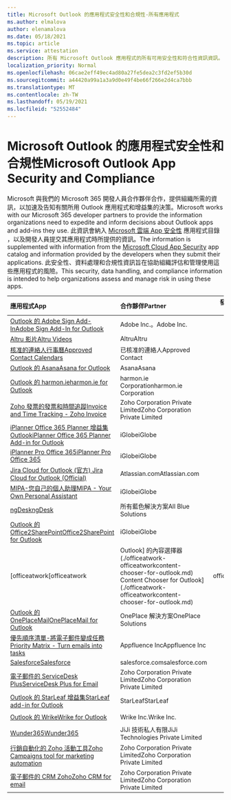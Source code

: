```yaml
---
title: Microsoft Outlook 的應用程式安全性和合規性-所有應用程式
ms.author: elmalova
author: elenamalova
ms.date: 05/18/2021
ms.topic: article
ms.service: attestation
description: 所有 Microsoft Outlook 應用程式的所有可用安全性和符合性資訊資訊。
localization_priority: Normal
ms.openlocfilehash: 06cae2eff49ec4ad80a27fe5dea2c3fd2ef5b30d
ms.sourcegitcommit: a44420a99a1a3a9d0e49f4be66f266e2d4ca7bbb
ms.translationtype: MT
ms.contentlocale: zh-TW
ms.lasthandoff: 05/19/2021
ms.locfileid: "52552484"
---
```

# <a name="microsoft-outlook-app-security-and-compliance"></a><span data-ttu-id="61dd6-103">Microsoft Outlook 的應用程式安全性和合規性</span><span class="sxs-lookup"><span data-stu-id="61dd6-103">Microsoft Outlook App Security and Compliance</span></span>

<span data-ttu-id="61dd6-104">Microsoft 與我們的 Microsoft 365 開發人員合作夥伴合作，提供組織所需的資訊，以加速及告知有關所用 Outlook 應用程式和增益集的決策。</span><span class="sxs-lookup"><span data-stu-id="61dd6-104">Microsoft works with our Microsoft 365 developer partners to provide the information organizations need to expedite and inform decisions about Outlook apps and add-ins they use.</span></span> <span data-ttu-id="61dd6-105">此資訊會納入 [Microsoft 雲端 App 安全性](https://www.microsoft.com/en-us/enterprise-mobility-security/cloud-app-security) 應用程式目錄 ，以及開發人員提交其應用程式時所提供的資訊。</span><span class="sxs-lookup"><span data-stu-id="61dd6-105">The information is supplemented with information from the [Microsoft Cloud App Security](https://www.microsoft.com/en-us/enterprise-mobility-security/cloud-app-security) app catalog and information provided by the developers when they submit their applications.</span></span> <span data-ttu-id="61dd6-106">此安全性、資料處理和合規性資訊旨在協助組織評估和管理使用這些應用程式的風險。</span><span class="sxs-lookup"><span data-stu-id="61dd6-106">This security, data handling, and compliance information is intended to help organizations assess and manage risk in using these apps.</span></span>

| <span data-ttu-id="61dd6-107">**應用程式**</span><span class="sxs-lookup"><span data-stu-id="61dd6-107">**App**</span></span> | <span data-ttu-id="61dd6-108">**合作夥伴**</span><span class="sxs-lookup"><span data-stu-id="61dd6-108">**Partner**</span></span> | <span data-ttu-id="61dd6-109">**發行者證明**</span><span class="sxs-lookup"><span data-stu-id="61dd6-109">**Publisher Attested**</span></span> | <span data-ttu-id="61dd6-110">**認證**</span><span class="sxs-lookup"><span data-stu-id="61dd6-110">**Certified**</span></span> |
|:--------|:------------|:----------------------:|:-------------:|
| [<span data-ttu-id="61dd6-111">Outlook 的 Adobe Sign Add-In</span><span class="sxs-lookup"><span data-stu-id="61dd6-111">Adobe Sign Add-In for Outlook</span></span>](./adobe-inc-sign-add-in-for-outlook.md) | <span data-ttu-id="61dd6-112">Adobe Inc.。</span><span class="sxs-lookup"><span data-stu-id="61dd6-112">Adobe Inc.</span></span> | <span data-ttu-id="61dd6-113">**✓**</span><span class="sxs-lookup"><span data-stu-id="61dd6-113">**✓**</span></span> | <img alt="Certified application badge" src="../media/certified-badge.png" height="25" width="25" /> |
| [<span data-ttu-id="61dd6-114">Altru 影片</span><span class="sxs-lookup"><span data-stu-id="61dd6-114">Altru Videos</span></span>](./altru-videos.md) | <span data-ttu-id="61dd6-115">Altru</span><span class="sxs-lookup"><span data-stu-id="61dd6-115">Altru</span></span> | <span data-ttu-id="61dd6-116">**✓**</span><span class="sxs-lookup"><span data-stu-id="61dd6-116">**✓**</span></span> |  |
| [<span data-ttu-id="61dd6-117">核准的連絡人行事曆</span><span class="sxs-lookup"><span data-stu-id="61dd6-117">Approved Contact Calendars</span></span>](./approved-contact-calendars.md) | <span data-ttu-id="61dd6-118">已核准的連絡人</span><span class="sxs-lookup"><span data-stu-id="61dd6-118">Approved Contact</span></span> | <span data-ttu-id="61dd6-119">**✓**</span><span class="sxs-lookup"><span data-stu-id="61dd6-119">**✓**</span></span> |  |
| [<span data-ttu-id="61dd6-120">Outlook 的 Asana</span><span class="sxs-lookup"><span data-stu-id="61dd6-120">Asana for Outlook</span></span>](./asana-for-outlook.md) | <span data-ttu-id="61dd6-121">Asana</span><span class="sxs-lookup"><span data-stu-id="61dd6-121">Asana</span></span> | <span data-ttu-id="61dd6-122">**✓**</span><span class="sxs-lookup"><span data-stu-id="61dd6-122">**✓**</span></span> |  |
| [<span data-ttu-id="61dd6-123">Outlook 的 harmon.ie</span><span class="sxs-lookup"><span data-stu-id="61dd6-123">harmon.ie for Outlook</span></span>](./harmonie-corporation-for-outlook.md) | <span data-ttu-id="61dd6-124">harmon.ie Corporation</span><span class="sxs-lookup"><span data-stu-id="61dd6-124">harmon.ie Corporation</span></span> | <span data-ttu-id="61dd6-125">**✓**</span><span class="sxs-lookup"><span data-stu-id="61dd6-125">**✓**</span></span> |  |
| [<span data-ttu-id="61dd6-126">Zoho 發票的發票和時間追蹤</span><span class="sxs-lookup"><span data-stu-id="61dd6-126">Invoice and Time Tracking - Zoho Invoice</span></span>](./zoho-corporation-private-limited-invoice-and-time-tracking.md) | <span data-ttu-id="61dd6-127">Zoho Corporation Private Limited</span><span class="sxs-lookup"><span data-stu-id="61dd6-127">Zoho Corporation Private Limited</span></span> | <span data-ttu-id="61dd6-128">**✓**</span><span class="sxs-lookup"><span data-stu-id="61dd6-128">**✓**</span></span> |  |
| [<span data-ttu-id="61dd6-129">iPlanner Office 365 Planner 增益集 Outlook</span><span class="sxs-lookup"><span data-stu-id="61dd6-129">iPlanner Office 365 Planner Add-in for Outlook</span></span>](./iglobe-iplanner-office-365-planner-add-in-for-outlook.md) | <span data-ttu-id="61dd6-130">iGlobe</span><span class="sxs-lookup"><span data-stu-id="61dd6-130">iGlobe</span></span> | <span data-ttu-id="61dd6-131">**✓**</span><span class="sxs-lookup"><span data-stu-id="61dd6-131">**✓**</span></span> | <img alt="Certified application badge" src="../media/certified-badge.png" height="25" width="25" /> |
| [<span data-ttu-id="61dd6-132">iPlanner Pro Office 365</span><span class="sxs-lookup"><span data-stu-id="61dd6-132">iPlanner Pro Office 365</span></span>](./iglobe-iplanner-pro-office-365.md) | <span data-ttu-id="61dd6-133">iGlobe</span><span class="sxs-lookup"><span data-stu-id="61dd6-133">iGlobe</span></span> | <span data-ttu-id="61dd6-134">**✓**</span><span class="sxs-lookup"><span data-stu-id="61dd6-134">**✓**</span></span> | <img alt="Certified application badge" src="../media/certified-badge.png" height="25" width="25" /> |
| [<span data-ttu-id="61dd6-135">Jira Cloud for Outlook (官方) </span><span class="sxs-lookup"><span data-stu-id="61dd6-135">Jira Cloud for Outlook (Official)</span></span>](./atlassiancom-jira-cloud-for-outlook-official.md) | <span data-ttu-id="61dd6-136">Atlassian.com</span><span class="sxs-lookup"><span data-stu-id="61dd6-136">Atlassian.com</span></span> | <span data-ttu-id="61dd6-137">**✓**</span><span class="sxs-lookup"><span data-stu-id="61dd6-137">**✓**</span></span> |  |
| [<span data-ttu-id="61dd6-138">MIPA-您自己的個人助理</span><span class="sxs-lookup"><span data-stu-id="61dd6-138">MIPA - Your Own Personal Assistant</span></span>](./iglobe-mipa-your-own-personal-assistant.md) | <span data-ttu-id="61dd6-139">iGlobe</span><span class="sxs-lookup"><span data-stu-id="61dd6-139">iGlobe</span></span> | <span data-ttu-id="61dd6-140">**✓**</span><span class="sxs-lookup"><span data-stu-id="61dd6-140">**✓**</span></span> | <img alt="Certified application badge" src="../media/certified-badge.png" height="25" width="25" /> |
| [<span data-ttu-id="61dd6-141">ngDesk</span><span class="sxs-lookup"><span data-stu-id="61dd6-141">ngDesk</span></span>](./all-blue-solutions-ngdesk.md) | <span data-ttu-id="61dd6-142">所有藍色解決方案</span><span class="sxs-lookup"><span data-stu-id="61dd6-142">All Blue Solutions</span></span> | <span data-ttu-id="61dd6-143">**✓**</span><span class="sxs-lookup"><span data-stu-id="61dd6-143">**✓**</span></span> |  |
| [<span data-ttu-id="61dd6-144">Outlook 的 Office2SharePoint</span><span class="sxs-lookup"><span data-stu-id="61dd6-144">Office2SharePoint for Outlook</span></span>](./iglobe-office2sharepoint-for-outlook.md) | <span data-ttu-id="61dd6-145">iGlobe</span><span class="sxs-lookup"><span data-stu-id="61dd6-145">iGlobe</span></span> | <span data-ttu-id="61dd6-146">**✓**</span><span class="sxs-lookup"><span data-stu-id="61dd6-146">**✓**</span></span> | <img alt="Certified application badge" src="../media/certified-badge.png" height="25" width="25" /> |
| <span data-ttu-id="61dd6-147">[officeatwork</span><span class="sxs-lookup"><span data-stu-id="61dd6-147">[officeatwork</span></span> | <span data-ttu-id="61dd6-148">Outlook] 的內容選擇器 (./officeatwork-officeatworkcontent-chooser-for-outlook.md) </span><span class="sxs-lookup"><span data-stu-id="61dd6-148">Content Chooser for Outlook](./officeatwork-officeatworkcontent-chooser-for-outlook.md)</span></span> | <span data-ttu-id="61dd6-149">officeatwork</span><span class="sxs-lookup"><span data-stu-id="61dd6-149">officeatwork</span></span> | <span data-ttu-id="61dd6-150">**✓**</span><span class="sxs-lookup"><span data-stu-id="61dd6-150">**✓**</span></span> | <img alt="Certified application badge" src="../media/certified-badge.png" height="25" width="25" /> |
| [<span data-ttu-id="61dd6-151">Outlook 的 OnePlaceMail</span><span class="sxs-lookup"><span data-stu-id="61dd6-151">OnePlaceMail for Outlook</span></span>](./oneplace-solutions-oneplacemail-for-outlook.md) | <span data-ttu-id="61dd6-152">OnePlace 解決方案</span><span class="sxs-lookup"><span data-stu-id="61dd6-152">OnePlace Solutions</span></span> | <span data-ttu-id="61dd6-153">**✓**</span><span class="sxs-lookup"><span data-stu-id="61dd6-153">**✓**</span></span> |  |
| [<span data-ttu-id="61dd6-154">優先順序清單-將電子郵件變成任務</span><span class="sxs-lookup"><span data-stu-id="61dd6-154">Priority Matrix - Turn emails into tasks</span></span>](./appfluence-inc-priority-matrix-turn-emails-into-tasks.md) | <span data-ttu-id="61dd6-155">Appfluence Inc</span><span class="sxs-lookup"><span data-stu-id="61dd6-155">Appfluence Inc</span></span> | <span data-ttu-id="61dd6-156">**✓**</span><span class="sxs-lookup"><span data-stu-id="61dd6-156">**✓**</span></span> | <img alt="Certified application badge" src="../media/certified-badge.png" height="25" width="25" /> |
| [<span data-ttu-id="61dd6-157">Salesforce</span><span class="sxs-lookup"><span data-stu-id="61dd6-157">Salesforce</span></span>](./salesforcecom-salesforce.md) | <span data-ttu-id="61dd6-158">salesforce.com</span><span class="sxs-lookup"><span data-stu-id="61dd6-158">salesforce.com</span></span> | <span data-ttu-id="61dd6-159">**✓**</span><span class="sxs-lookup"><span data-stu-id="61dd6-159">**✓**</span></span> |  |
| [<span data-ttu-id="61dd6-160">電子郵件的 ServiceDesk Plus</span><span class="sxs-lookup"><span data-stu-id="61dd6-160">ServiceDesk Plus for Email</span></span>](./zoho-corporation-private-limited-servicedesk-plus-for-email.md) | <span data-ttu-id="61dd6-161">Zoho Corporation Private Limited</span><span class="sxs-lookup"><span data-stu-id="61dd6-161">Zoho Corporation Private Limited</span></span> | <span data-ttu-id="61dd6-162">**✓**</span><span class="sxs-lookup"><span data-stu-id="61dd6-162">**✓**</span></span> |  |
| [<span data-ttu-id="61dd6-163">Outlook 的 StarLeaf 增益集</span><span class="sxs-lookup"><span data-stu-id="61dd6-163">StarLeaf add-in for Outlook</span></span>](./starleaf-add-in-for-outlook.md) | <span data-ttu-id="61dd6-164">StarLeaf</span><span class="sxs-lookup"><span data-stu-id="61dd6-164">StarLeaf</span></span> | <span data-ttu-id="61dd6-165">**✓**</span><span class="sxs-lookup"><span data-stu-id="61dd6-165">**✓**</span></span> |  |
| [<span data-ttu-id="61dd6-166">Outlook 的 Wrike</span><span class="sxs-lookup"><span data-stu-id="61dd6-166">Wrike for Outlook</span></span>](./wrike-inc-for-outlook.md) | <span data-ttu-id="61dd6-167">Wrike Inc.</span><span class="sxs-lookup"><span data-stu-id="61dd6-167">Wrike Inc.</span></span> | <span data-ttu-id="61dd6-168">**✓**</span><span class="sxs-lookup"><span data-stu-id="61dd6-168">**✓**</span></span> | <img alt="Certified application badge" src="../media/certified-badge.png" height="25" width="25" /> |
| [<span data-ttu-id="61dd6-169">Wunder365</span><span class="sxs-lookup"><span data-stu-id="61dd6-169">Wunder365</span></span>](./jiji-technologies-private-limited-wunder365.md) | <span data-ttu-id="61dd6-170">JiJi 技術私人有限</span><span class="sxs-lookup"><span data-stu-id="61dd6-170">JiJi Technologies Private Limited</span></span> | <span data-ttu-id="61dd6-171">**✓**</span><span class="sxs-lookup"><span data-stu-id="61dd6-171">**✓**</span></span> |  |
| [<span data-ttu-id="61dd6-172">行銷自動化的 Zoho 活動工具</span><span class="sxs-lookup"><span data-stu-id="61dd6-172">Zoho Campaigns tool for marketing automation</span></span>](./zoho-corporation-private-limited-campaigns-tool-for-marketing-automation.md) | <span data-ttu-id="61dd6-173">Zoho Corporation Private Limited</span><span class="sxs-lookup"><span data-stu-id="61dd6-173">Zoho Corporation Private Limited</span></span> | <span data-ttu-id="61dd6-174">**✓**</span><span class="sxs-lookup"><span data-stu-id="61dd6-174">**✓**</span></span> |  |
| [<span data-ttu-id="61dd6-175">電子郵件的 CRM Zoho</span><span class="sxs-lookup"><span data-stu-id="61dd6-175">Zoho CRM for email</span></span>](./zoho-corporation-private-limited-crm-for-email.md) | <span data-ttu-id="61dd6-176">Zoho Corporation Private Limited</span><span class="sxs-lookup"><span data-stu-id="61dd6-176">Zoho Corporation Private Limited</span></span> | <span data-ttu-id="61dd6-177">**✓**</span><span class="sxs-lookup"><span data-stu-id="61dd6-177">**✓**</span></span> |  |
